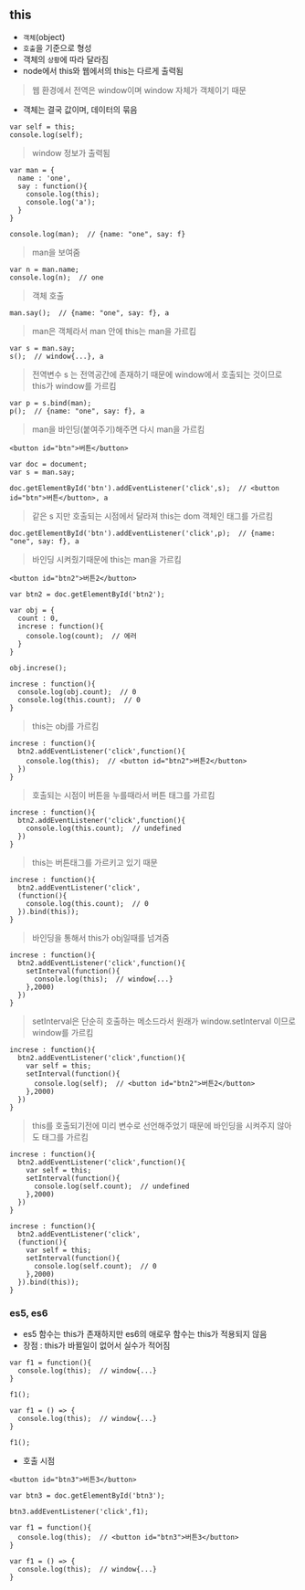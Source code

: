 ## this
- `객체`(object)
- `호출`을 기준으로 형성
- 객체의 `상황`에 따라 달라짐
- node에서 this와 웹에서의 this는 다르게 출력됨
> 웹 환경에서 전역은 window이며 window 자체가 객체이기 때문
- 객체는 결국 값이며, 데이터의 묶음
```
var self = this;
console.log(self);
```
> window 정보가 출력됨
```
var man = {
  name : 'one',
  say : function(){
    console.log(this);
    console.log('a');
  }
}

console.log(man);  // {name: "one", say: f}
```
> man을 보여줌
```
var n = man.name;
console.log(n);  // one
```
> 객체 호출
```
man.say();  // {name: "one", say: f}, a
```
> man은 객체라서 man 안에 this는 man을 가르킴
```
var s = man.say;
s();  // window{...}, a
```
> 전역변수 s 는 전역공간에 존재하기 때문에 window에서 호출되는 것이므로 this가 window를 가르킴
```
var p = s.bind(man);
p();  // {name: "one", say: f}, a
```
> man을 바인딩(붙여주기)해주면 다시 man을 가르킴
```
<button id="btn">버튼</button>

var doc = document;
var s = man.say;

doc.getElementById('btn').addEventListener('click',s);  // <button id="btn">버튼</button>, a
```
> 같은 s 지만 호출되는 시점에서 달라져 this는 dom 객체인 태그를 가르킴
```
doc.getElementById('btn').addEventListener('click',p);  // {name: "one", say: f}, a
```
> 바인딩 시켜줬기때문에 this는 man을 가르킴
```
<button id="btn2">버튼2</button>

var btn2 = doc.getElementById('btn2');

var obj = {
  count : 0,
  increse : function(){
    console.log(count);  // 에러
  }
}

obj.increse();
```
```
increse : function(){
  console.log(obj.count);  // 0
  console.log(this.count);  // 0
}
```
> this는 obj를 가르킴
```
increse : function(){
  btn2.addEventListener('click',function(){
    console.log(this);  // <button id="btn2">버튼2</button>
  })
}
```
> 호출되는 시점이 버튼을 누를때라서 버튼 태그를 가르킴
```
increse : function(){
  btn2.addEventListener('click',function(){
    console.log(this.count);  // undefined
  })
}
```
> this는 버튼태그를 가르키고 있기 때문
```
increse : function(){
  btn2.addEventListener('click',
  (function(){
    console.log(this.count);  // 0
  }).bind(this));
}
```
> 바인딩을 통해서 this가 obj일때를 넘겨줌
```
increse : function(){
  btn2.addEventListener('click',function(){
    setInterval(function(){
      console.log(this);  // window{...}
    },2000)
  })
}
```
> setInterval은 단순히 호출하는 메소드라서 원래가  window.setInterval 이므로 window를 가르킴
```
increse : function(){
  btn2.addEventListener('click',function(){
    var self = this;
    setInterval(function(){
      console.log(self);  // <button id="btn2">버튼2</button>
    },2000)
  })
}
```
> this를 호출되기전에 미리 변수로 선언해주었기 때문에 바인딩을 시켜주지 않아도 태그를 가르킴
```
increse : function(){
  btn2.addEventListener('click',function(){
    var self = this;
    setInterval(function(){
      console.log(self.count);  // undefined
    },2000)
  })
}
```
```
increse : function(){
  btn2.addEventListener('click',
  (function(){
    var self = this;
    setInterval(function(){
      console.log(self.count);  // 0
    },2000)
  }).bind(this));
}
```
### es5, es6
- es5 함수는 this가 존재하지만 es6의 애로우 함수는 this가 적용되지 않음
- 장점 : this가 바뀔일이 없어서 실수가 적어짐
```
var f1 = function(){
  console.log(this);  // window{...}
}

f1();
```
```
var f1 = () => {
  console.log(this);  // window{...}
}

f1();
```
- 호출 시점
```
<button id="btn3">버튼3</button>

var btn3 = doc.getElementById('btn3');

btn3.addEventListener('click',f1);
```
```
var f1 = function(){
  console.log(this);  // <button id="btn3">버튼3</button>
}
```
```
var f1 = () => {
  console.log(this);  // window{...}
}
```
